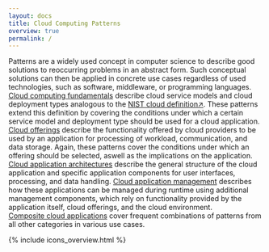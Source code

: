 ```yaml
---
layout: docs
title: Cloud Computing Patterns
overview: true
permalink: /
---
```


Patterns are a widely used concept in computer science to describe good solutions to reoccurring problems in an abstract form. Such conceptual solutions can then be applied in concrete use cases regardless of used technologies, such as software, middleware, or programming languages.<br>
[Cloud computing fundamentals](/#cloud_computing_fundamentals) describe cloud service models and cloud deployment types analogous to the [NIST cloud definition↗](http://nvlpubs.nist.gov/nistpubs/Legacy/SP/nistspecialpublication800-145.pdf). These patterns extend this definition by covering the conditions under which a certain service model and deployment type should be used for a cloud application.<br> 
[Cloud offerings](/#cloud_offerings) describe the functionality offered by cloud providers to be used by an application for processing of workload, communication, and data storage. Again, these patterns cover the conditions under which an offering should be selected, aswell as the implications on the application.<br> 
[Cloud application architectures](/#cloud_application_architectures) describe the general structure of the cloud application and specific application components for user interfaces, processing, and data handling. 
[Cloud application management](/#cloud_application_management) describes how these applications can be managed during runtime using additional management components, which rely on functionality provided by the application itself, cloud offerings, and the cloud environment.<br>
[Composite cloud applications](/#composite_cloud_applications) cover frequent combinations of patterns from all other categories in various use cases.


{% include icons_overview.html %}


<script type="text/javascript">
  var s = document.location.search.toString();
  if (s == "?page_id=17") {window.location.replace("/impressum/");}
  if (s == "?page_id=29") {window.location.replace("/cloud_computing_fundamentals/");}
  if (s == "?page_id=32") {window.location.replace("/cloud_computing_fundamentals/#cloud_service_models");}
  if (s == "?page_id=45") {window.location.replace("/infrastructure_as_a_service/");}
  if (s == "?page_id=64") {window.location.replace("/platform_as_a_service/");}
  if (s == "?page_id=71") {window.location.replace("/software_as_a_service/");}
  if (s == "?page_id=86") {window.location.replace("/");}
  if (s == "?page_id=38") {window.location.replace("/cloud_computing_fundamentals/#cloud_deployment_models");}
  if (s == "?page_id=90") {window.location.replace("/public_cloud/");}
  if (s == "?page_id=95") {window.location.replace("/private_cloud/");}
  if (s == "?page_id=101") {window.location.replace("/community_cloud/");}
  if (s == "?page_id=106") {window.location.replace("/hybrid_cloud/");}
  if (s == "?page_id=130") {window.location.replace("/cloud_offerings/");}
  if (s == "?page_id=132") {window.location.replace("/cloud_offerings/#cloud_environments");}
  if (s == "?page_id=147") {window.location.replace("/elastic_infrastructure/");}
  if (s == "?page_id=156") {window.location.replace("/node_based_availability/");}
  if (s == "?page_id=152") {window.location.replace("/environment_based_availability/");}
  if (s == "?page_id=136") {window.location.replace("/cloud_offerings/#storage_offerings");}
  if (s == "?page_id=161") {window.location.replace("/strict_consistency/");}
  if (s == "?page_id=167") {window.location.replace("/eventual_consistency/");}
  if (s == "?page_id=173") {window.location.replace("/relational_database/");}
  if (s == "?page_id=178") {window.location.replace("/blob_storage/");}
  if (s == "?page_id=182") {window.location.replace("/block_storage/");}
  if (s == "?page_id=186") {window.location.replace("/key_value_storage/");}
  if (s == "?page_id=138") {window.location.replace("/cloud_offerings/#communication_offerings");}
  if (s == "?page_id=195") {window.location.replace("/message_oriented_middleware/");}
  if (s == "?page_id=191") {window.location.replace("/message_oriented_middleware/");}
  if (s == "?page_id=199") {window.location.replace("/exactly_once_delivery/");}
  if (s == "?page_id=204") {window.location.replace("/at_least_once_delivery/");}
  if (s == "?page_id=212") {window.location.replace("/cloud_application_architectures/");}
  if (s == "?page_id=214") {window.location.replace("/cloud_application_architectures/#fundamental_cloud_architectures");}
  if (s == "?page_id=240") {window.location.replace("/distributed_application/");}
  if (s == "?page_id=245") {window.location.replace("/loose_coupling/");}
  if (s == "?page_id=251") {window.location.replace("/stateless_component/");}
  if (s == "?page_id=255") {window.location.replace("/idempotent_processor/");}
  if (s == "?page_id=219") {window.location.replace("/cloud_application_management/#management_components/");}
  if (s == "?page_id=260") {window.location.replace("/map_reduce/");}
  if (s == "?page_id=265") {window.location.replace("/elasticity_manager/");}
  if (s == "?page_id=269") {window.location.replace("/elastic_load_balancer/");}
  if (s == "?page_id=273") {window.location.replace("/elastic_queue/");}
  if (s == "?page_id=221") {window.location.replace("/cloud_application_management/#management_processes");}
  if (s == "?page_id=278") {window.location.replace("/watchdog/");}
  if (s == "?page_id=284") {window.location.replace("/update_transition_process/");}
  if (s == "?page_id=223") {window.location.replace("/cloud_application_architectures/#multi-tenancy");}
  if (s == "?page_id=291") {window.location.replace("/shared_component/");}
  if (s == "?page_id=295") {window.location.replace("/tenant_isolated_component/");}
  if (s == "?page_id=299") {window.location.replace("/dedicated_component/");}
</script>